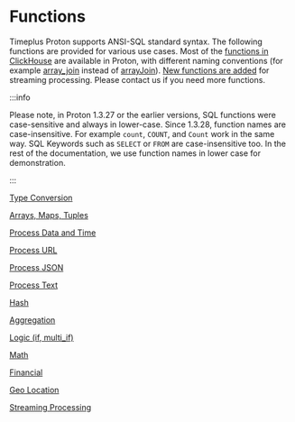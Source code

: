 # Functions

Timeplus Proton supports ANSI-SQL standard syntax. The following functions are provided for various use cases. Most of the [functions in ClickHouse](https://clickhouse.com/docs/en/sql-reference/functions) are available in Proton, with different naming conventions (for example [array_join](functions_for_comp#array_join) instead of [arrayJoin](https://clickhouse.com/docs/en/sql-reference/functions/array-join)). [New functions are added](functions_for_streaming) for streaming processing. Please contact us if you need more functions.

:::info

Please note, in Proton 1.3.27 or the earlier versions, SQL functions were case-sensitive and always in lower-case. Since 1.3.28, function names are case-insensitive. For example `count`, `COUNT`, and `Count` work in the same way. SQL Keywords such as `SELECT` or `FROM` are case-insensitive too. In the rest of the documentation, we use function names in lower case for demonstration. 

:::

[Type Conversion](functions_for_type)

[Arrays, Maps, Tuples](functions_for_comp)

[Process Data and Time](functions_for_datetime)

[Process URL](functions_for_url)

[Process JSON](functions_for_json)

[Process Text](functions_for_text)

[Hash](functions_for_hash)

[Aggregation](functions_for_agg)

[Logic (if, multi_if)](functions_for_logic)

[Math](functions_for_math)

[Financial](functions_for_fin)

[Geo Location](functions_for_geo)

[Streaming Processing](functions_for_streaming)





